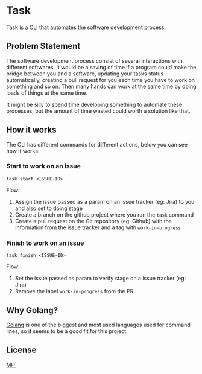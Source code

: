 # Task

Task is a [CLI](https://en.wikipedia.org/wiki/Command-line_interface) that automates the software development process.

## Problem Statement

The software development process consist of several interactions with different softwares. It would be a saving of time if a program could make the bridge between you and a software, updating your tasks status automatically, creating a pull request for you each time you have to work on something and so on. Then many hands can work at the same time by doing loads of things at the same time.

It might be silly to spend time developing something to automate these processes, but the amount of time wasted could worth a solution like that.

## How it works

The CLI has different commands for different actions, below you can see how it works:

### Start to work on an issue

```
task start <ISSUE-ID>
```

Flow:
1. Assign the issue passed as a param on an issue tracker (eg: Jira) to you and also set to doing stage
2. Create a branch on the github project where you ran the `task` command
3. Create a pull request on the Git repository (eg: Github) with the information from the issue tracker and a tag with `work-in-progress`

### Finish to work on an issue

```
task finish <ISSUE-ID>
```

Flow:
1. Set the issue passed as param to verify stage on a issue tracker (eg: Jira)
2. Remove the label `work-in-progress` from the PR

## Why Golang?

[Golang](https://golang.org/) is one of the biggest and most used languages used for command lines, so it seems to be a good fit for this project.

## License

[MIT](LICENSE)